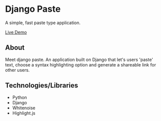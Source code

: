 # Django Paste

A simple, fast paste type application.

[Live Demo](https://django-paste.herokuapp.com)

## About

Meet django paste. An application built on Django that let's users 'paste' text, choose a syntax highlighting option and generate a shareable link for other users.


## Technologies/Libraries

- Python
- Django
- Whitenoise
- Highlight.js